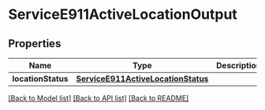 # ServiceE911ActiveLocationOutput

## Properties
Name | Type | Description | Notes
------------ | ------------- | ------------- | -------------
**locationStatus** | [**ServiceE911ActiveLocationStatus**](ServiceE911ActiveLocationStatus.md) |  | [optional] 

[[Back to Model list]](../README.md#documentation-for-models) [[Back to API list]](../README.md#documentation-for-api-endpoints) [[Back to README]](../README.md)


